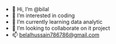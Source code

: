 - 👋 Hi, I’m @bilal
- 👀 I’m interested in coding
- 🌱 I’m currently learning data analytic
- 💞️ I’m looking to collaborate on it project
- 📫 belalhussain786786@gmail.com

<!---
hussain786-baba/hussain786-baba is a ✨ special ✨ repository because its `README.md` (this file) appears on your GitHub profile.
You can click the Preview link to take a look at your changes.
--->

